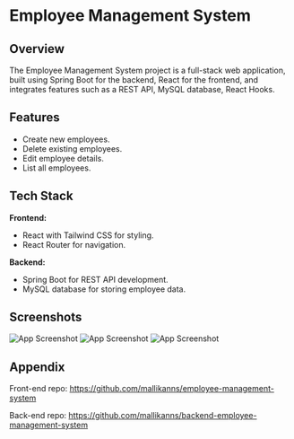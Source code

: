 
# Employee Management System

## Overview
The Employee Management System project is a full-stack web application, built using Spring Boot for the backend, React for the frontend, and integrates features such as a REST API, MySQL database, React Hooks.

## Features

- Create new employees.
- Delete existing employees.
- Edit employee details.
- List all employees.


## Tech Stack

**Frontend:** 
- React with Tailwind CSS for styling.
- React Router for navigation.

**Backend:** 
- Spring Boot for REST API development.
- MySQL database for storing employee data.


## Screenshots

![App Screenshot](https://i.postimg.cc/8zH93GTG/home.png)
![App Screenshot](https://i.postimg.cc/pXMSLrTx/post.png)
![App Screenshot](https://i.postimg.cc/SxTVCxyn/update.png)


## Appendix

Front-end repo: https://github.com/mallikanns/employee-management-system

Back-end repo: https://github.com/mallikanns/backend-employee-management-system
